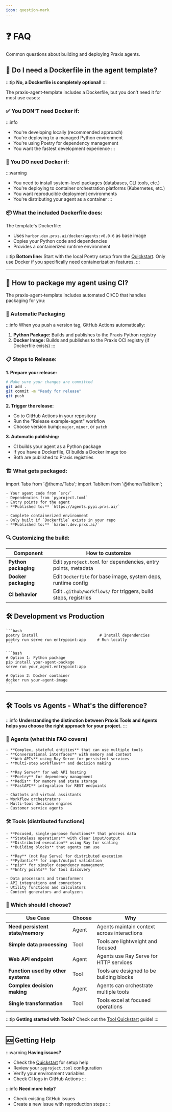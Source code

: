 ```yaml
---
icon: question-mark
---
```

# ❓ FAQ

Common questions about building and deploying Praxis agents.

## 🐳 Do I need a Dockerfile in the agent template?

:::tip
**No, a Dockerfile is completely optional!**
:::

The praxis-agent-template includes a Dockerfile, but you don't need it for most use cases:

### ✅ You DON'T need Docker if:

:::info
- You're developing locally (recommended approach)
- You're deploying to a managed Python environment
- You're using Poetry for dependency management
- You want the fastest development experience
:::

### 🐳 You DO need Docker if:

:::warning
- You need to install system-level packages (databases, CLI tools, etc.)
- You're deploying to container orchestration platforms (Kubernetes, etc.)
- You want reproducible deployment environments
- You're distributing your agent as a container
:::

### 📦 What the included Dockerfile does:

The template's Dockerfile:

- Uses `harbor.dev.prxs.ai/docker/agents:v0.0.6` as base image
- Copies your Python code and dependencies
- Provides a containerized runtime environment

:::tip
**Bottom line:** Start with the local Poetry setup from the [Quickstart](quickstart). Only use Docker if you specifically need containerization features.
:::

---

## 🔧 How to package my agent using CI?

The praxis-agent-template includes automated CI/CD that handles packaging for you:

### 🚀 Automatic Packaging

:::info
When you push a version tag, GitHub Actions automatically:

1. **Python Package:** Builds and publishes to the Praxis Python registry
2. **Docker Image:** Builds and publishes to the Praxis OCI registry (if Dockerfile exists)
:::

### 📋 Steps to Release:

**1. Prepare your release:**

```bash
# Make sure your changes are committed
git add .
git commit -m "Ready for release"  
git push
```

**2. Trigger the release:**

- Go to GitHub Actions in your repository
- Run the "Release example-agent" workflow
- Choose version bump: `major`, `minor`, or `patch`

**3. Automatic publishing:**

- CI builds your agent as a Python package
- If you have a Dockerfile, CI builds a Docker image too
- Both are published to Praxis registries

### 🏗️ What gets packaged:

import Tabs from '@theme/Tabs';
import TabItem from '@theme/TabItem';

<Tabs>
  <TabItem value="python-package" label="Python Package">

    - Your agent code from `src/`
    - Dependencies from `pyproject.toml`
    - Entry points for the agent
    - **Published to:** `https://agents.pypi.prxs.ai/`

  </TabItem>
  <TabItem value="docker-image" label="Docker Image">

    - Complete containerized environment
    - Only built if `Dockerfile` exists in your repo
    - **Published to:** `harbor.dev.prxs.ai/`

  </TabItem>
</Tabs>

### 🔍 Customizing the build:

| Component                  | How to customize                                                  |
| -------------------------- | ----------------------------------------------------------------- |
| **Python packaging** | Edit `pyproject.toml` for dependencies, entry points, metadata  |
| **Docker packaging** | Edit `Dockerfile` for base image, system deps, runtime config   |
| **CI behavior**      | Edit `.github/workflows/` for triggers, build steps, registries |


## 🛠️ Development vs Production

<Tabs>
  <TabItem value="🏠-local-development" label="🏠 Local Development">

    ```bash
    poetry install                           # Install dependencies
    poetry run serve run entrypoint:app     # Run locally  
    ```

  </TabItem>
  <TabItem value="🚀-production-deployment" label="🚀 Production Deployment">

    ```bash
    # Option 1: Python package
    pip install your-agent-package
    serve run your_agent.entrypoint:app
    
    # Option 2: Docker container
    docker run your-agent-image
    ```

  </TabItem>
</Tabs>

---

## 🛠️ Tools vs Agents - What's the difference?

:::info
**Understanding the distinction between Praxis Tools and Agents helps you choose the right approach for your project.**
:::

### 🤖 **Agents** (what this FAQ covers)


<Tabs>
  <TabItem value="🎯-purpose" label="🎯 Purpose">

    - **Complex, stateful entities** that can use multiple tools
    - **Conversational interfaces** with memory and context
    - **Web APIs** using Ray Serve for persistent services
    - **Multi-step workflows** and decision making

  </TabItem>
  <TabItem value="🔧-tech-stack" label="🔧 Tech Stack">

    - **Ray Serve** for web API hosting
    - **Poetry** for dependency management  
    - **Redis** for memory and state storage
    - **FastAPI** integration for REST endpoints

  </TabItem>
  <TabItem value="💡-examples" label="💡 Examples">

    - Chatbots and virtual assistants
    - Workflow orchestrators
    - Multi-tool decision engines
    - Customer service agents

  </TabItem>
</Tabs>

### 🛠️ **Tools** (distributed functions)


<Tabs>
  <TabItem value="🎯-purpose" label="🎯 Purpose">

    - **Focused, single-purpose functions** that process data
    - **Stateless operations** with clear input/output
    - **Distributed execution** using Ray for scaling
    - **Building blocks** that agents can use

  </TabItem>
  <TabItem value="🔧-tech-stack" label="🔧 Tech Stack">

    - **Ray** (not Ray Serve) for distributed execution
    - **Pydantic** for input/output validation
    - **pip** for simpler dependency management
    - **Entry points** for tool discovery

  </TabItem>
  <TabItem value="💡-examples" label="💡 Examples">

    - Data processors and transformers
    - API integrations and connectors
    - Utility functions and calculators
    - Content generators and analyzers

  </TabItem>
</Tabs>

### 🤔 **Which should I choose?**

| Use Case | Choose | Why |
|----------|---------|-----|
| **Need persistent state/memory** | Agent | Agents maintain context across interactions |
| **Simple data processing** | Tool | Tools are lightweight and focused |
| **Web API endpoint** | Agent | Agents use Ray Serve for HTTP services |
| **Function used by other systems** | Tool | Tools are designed to be building blocks |
| **Complex decision making** | Agent | Agents can orchestrate multiple tools |
| **Single transformation** | Tool | Tools excel at focused operations |

:::tip
**Getting started with Tools?** Check out the [Tool Quickstart](/tool/quickstart) guide!
:::

---

## 🆘 Getting Help

:::warning
**Having issues?**

- Check the [Quickstart](quickstart) for setup help
- Review your `pyproject.toml` configuration
- Verify your environment variables
- Check CI logs in GitHub Actions
:::

:::info
**Need more help?**

- Check existing GitHub issues
- Create a new issue with reproduction steps
:::
